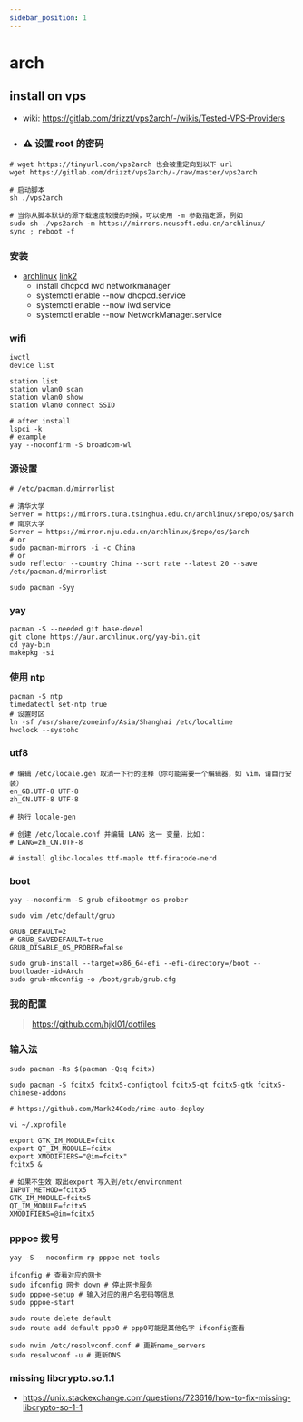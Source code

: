 ```yaml
---
sidebar_position: 1
---
```


# arch

## install on vps

- wiki: https://gitlab.com/drizzt/vps2arch/-/wikis/Tested-VPS-Providers

- ### ⚠️ 设置 root 的密码

```shell
# wget https://tinyurl.com/vps2arch 也会被重定向到以下 url
wget https://gitlab.com/drizzt/vps2arch/-/raw/master/vps2arch

# 启动脚本
sh ./vps2arch

# 当你从脚本默认的源下载速度较慢的时候，可以使用 -m 参数指定源，例如
sudo sh ./vps2arch -m https://mirrors.neusoft.edu.cn/archlinux/
sync ; reboot -f
```

### 安装

- [archlinux](https://github.com/archlinux/archinstall) [link2](https://github.com/JunkFood02/Arch-Linux-Installation-Guide)
  - install dhcpcd iwd networkmanager
  - systemctl enable --now dhcpcd.service
  - systemctl enable --now iwd.service
  - systemctl enable --now NetworkManager.service

### wifi

```shell
iwctl
device list

station list
station wlan0 scan
station wlan0 show
station wlan0 connect SSID

# after install
lspci -k
# example
yay --noconfirm -S broadcom-wl
```

### 源设置

```shell
# /etc/pacman.d/mirrorlist

# 清华大学
Server = https://mirrors.tuna.tsinghua.edu.cn/archlinux/$repo/os/$arch
# 南京大学
Server = https://mirror.nju.edu.cn/archlinux/$repo/os/$arch
# or
sudo pacman-mirrors -i -c China
# or
sudo reflector --country China --sort rate --latest 20 --save /etc/pacman.d/mirrorlist

sudo pacman -Syy
```

### yay

```shell
pacman -S --needed git base-devel
git clone https://aur.archlinux.org/yay-bin.git
cd yay-bin
makepkg -si
```

### 使用 ntp

```shell
pacman -S ntp
timedatectl set-ntp true
# 设置时区
ln -sf /usr/share/zoneinfo/Asia/Shanghai /etc/localtime
hwclock --systohc
```

### utf8

```shell
# 编辑 /etc/locale.gen 取消一下行的注释（你可能需要一个编辑器，如 vim，请自行安装）
en_GB.UTF-8 UTF-8
zh_CN.UTF-8 UTF-8

# 执行 locale-gen

# 创建 /etc/locale.conf 并编辑 LANG 这一 变量，比如：
# LANG=zh_CN.UTF-8

# install glibc-locales ttf-maple ttf-firacode-nerd
```

### boot

```shell
yay --noconfirm -S grub efibootmgr os-prober

sudo vim /etc/default/grub

GRUB_DEFAULT=2
# GRUB_SAVEDEFAULT=true
GRUB_DISABLE_OS_PROBER=false

sudo grub-install --target=x86_64-efi --efi-directory=/boot --bootloader-id=Arch
sudo grub-mkconfig -o /boot/grub/grub.cfg
```

### 我的配置

> https://github.com/hjkl01/dotfiles

### 输入法

```shell
sudo pacman -Rs $(pacman -Qsq fcitx)

sudo pacman -S fcitx5 fcitx5-configtool fcitx5-qt fcitx5-gtk fcitx5-chinese-addons

# https://github.com/Mark24Code/rime-auto-deploy

vi ~/.xprofile

export GTK_IM_MODULE=fcitx
export QT_IM_MODULE=fcitx
export XMODIFIERS="@im=fcitx"
fcitx5 &

# 如果不生效 取出export 写入到/etc/environment
INPUT_METHOD=fcitx5
GTK_IM_MODULE=fcitx5
QT_IM_MODULE=fcitx5
XMODIFIERS=@im=fcitx5
```

### pppoe 拨号

```shell
yay -S --noconfirm rp-pppoe net-tools

ifconfig # 查看对应的网卡
sudo ifconfig 网卡 down # 停止网卡服务
sudo pppoe-setup # 输入对应的用户名密码等信息
sudo pppoe-start

sudo route delete default
sudo route add default ppp0 # ppp0可能是其他名字 ifconfig查看

sudo nvim /etc/resolvconf.conf # 更新name_servers
sudo resolvconf -u # 更新DNS
```

### missing libcrypto.so.1.1

- https://unix.stackexchange.com/questions/723616/how-to-fix-missing-libcrypto-so-1-1

